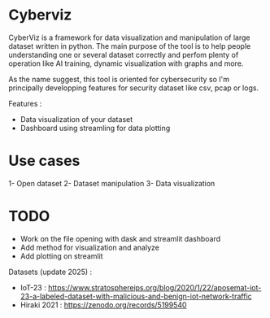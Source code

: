 # Cyberviz

CyberViz is a framework for data visualization and manipulation of large dataset written in python.
The main purpose of the tool is to help people understanding one or several dataset correctly and perfom plenty of operation like AI training, dynamic visualization with graphs and more.

As the name suggest, this tool is oriented for cybersecurity so I'm principally developping features for security dataset like csv, pcap or logs.

Features :
- Data visualization of your dataset
- Dashboard using streamling for data plotting

# Use cases

1- Open dataset
2- Dataset manipulation
3- Data visualization

# TODO 

- Work on the file opening with dask and streamlit dashboard
- Add method for visualization and analyze
- Add plotting on streamlit

Datasets (update 2025) :
- IoT-23 : https://www.stratosphereips.org/blog/2020/1/22/aposemat-iot-23-a-labeled-dataset-with-malicious-and-benign-iot-network-traffic
- Hiraki 2021 : https://zenodo.org/records/5199540

